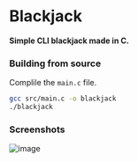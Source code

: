 # Blackjack
**Simple CLI blackjack made in C.**

### Building from source
Complile the `main.c` file.
```bash
gcc src/main.c -o blackjack
./blackjack
```

### Screenshots
![image](https://user-images.githubusercontent.com/29655971/184501150-83516d85-0614-4362-b415-135e7c68045b.png)

